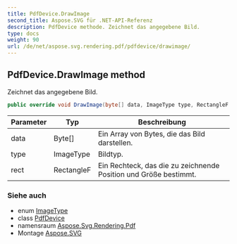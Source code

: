 ```yaml
---
title: PdfDevice.DrawImage
second_title: Aspose.SVG für .NET-API-Referenz
description: PdfDevice methode. Zeichnet das angegebene Bild.
type: docs
weight: 90
url: /de/net/aspose.svg.rendering.pdf/pdfdevice/drawimage/
---
```

## PdfDevice.DrawImage method

Zeichnet das angegebene Bild.

```csharp
public override void DrawImage(byte[] data, ImageType type, RectangleF rect)
```

| Parameter | Typ | Beschreibung |
| --- | --- | --- |
| data | Byte[] | Ein Array von Bytes, die das Bild darstellen. |
| type | ImageType | Bildtyp. |
| rect | RectangleF | Ein Rechteck, das die zu zeichnende Position und Größe bestimmt. |

### Siehe auch

* enum [ImageType](../../../aspose.svg.rendering/imagetype/)
* class [PdfDevice](../)
* namensraum [Aspose.Svg.Rendering.Pdf](../../pdfdevice/)
* Montage [Aspose.SVG](../../../)


